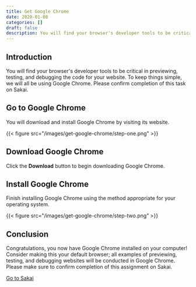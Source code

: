 ```yaml
---
title: Get Google Chrome
date: 2020-01-08
categories: []
draft: false
description: You will find your browser's developer tools to be critical in previewing, testing, and debugging the code for your website. To keep things simple, we will all be using Google Chrome. Please confirm completion of this task on Sakai.
---
```


## Introduction

You will find your browser's developer tools to be critical in previewing, testing, and debugging the code for your website. To keep things simple, we will all be using Google Chrome. Please confirm completion of this task on Sakai.

## Go to Google Chrome

You will download and install Google Chrome by visiting its website.

{{< figure src="/images/get-google-chrome/step-one.png" >}}

## Download Google Chrome

Click the **Download** button to begin downloading Google Chrome.

## Install Google Chrome

Finish installing Google Chrome using the method appropriate for your operating system.

{{< figure src="/images/get-google-chrome/step-two.png" >}}

## Conclusion

Congratulations, you now have Google Chrome installed on your computer! Consider making this your default browser; all examples of previewing, testing, and debugging websites will be conducted in Google Chrome. Please make sure to confirm completion of this assignment on Sakai.

[Go to Sakai](https://sakai.unc.edu)
